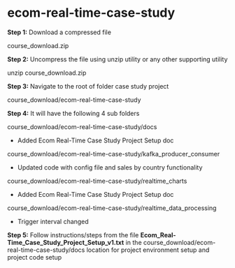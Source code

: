 # ecom-real-time-case-study

**Step 1:** Download a compressed file

course_download.zip

**Step 2:** Uncompress the file using unzip utility or any other supporting utility

unzip course_download.zip

**Step 3:** Navigate to the root of folder case study project

course_download/ecom-real-time-case-study

**Step 4:** It will have the following 4 sub folders

course_download/ecom-real-time-case-study/docs
- Added Ecom Real-Time Case Study Project Setup doc

course_download/ecom-real-time-case-study/kafka_producer_consumer
- Updated code with config file and sales by country functionality

course_download/ecom-real-time-case-study/realtime_charts
- Added Ecom Real-Time Case Study Project Setup doc

course_download/ecom-real-time-case-study/realtime_data_processing
- Trigger interval changed

**Step 5:** Follow instructions/steps from the file **Ecom_Real-Time_Case_Study_Project_Setup_v1.txt** in the course_download/ecom-real-time-case-study/docs location for project environment setup and project code setup 
